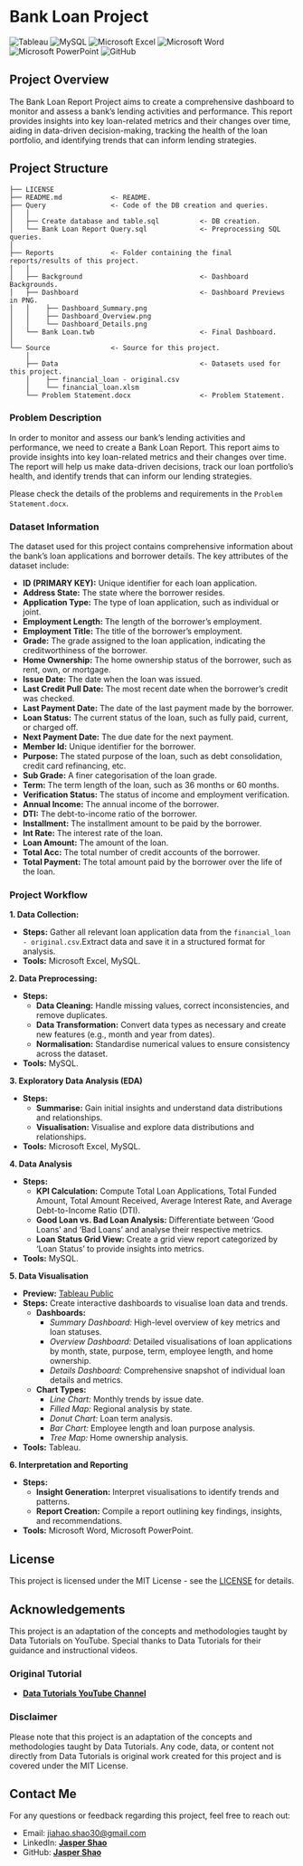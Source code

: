 # Bank Loan Project

![Tableau](https://img.shields.io/badge/Tableau-E97627?style=for-the-badge&logo=Tableau&logoColor=white)
![MySQL](https://img.shields.io/badge/MySQL-005C84?style=for-the-badge&logo=mysql&logoColor=white)
![Microsoft Excel](https://img.shields.io/badge/Microsoft_Excel-217346?style=for-the-badge&logo=microsoft-excel&logoColor=white)
![Microsoft Word](https://img.shields.io/badge/Microsoft_Word-2B579A?style=for-the-badge&logo=microsoft-word&logoColor=white)
![Microsoft PowerPoint](https://img.shields.io/badge/Microsoft_PowerPoint-B7472A?style=for-the-badge&logo=microsoft-powerpoint&logoColor=white)
![GitHub](https://img.shields.io/badge/github-%23121011.svg?style=for-the-badge&logo=github&logoColor=white)

## Project Overview
The Bank Loan Report Project aims to create a comprehensive dashboard to monitor and assess a bank’s lending activities and performance. This report provides insights into key loan-related metrics and their changes over time, aiding in data-driven decision-making, tracking the health of the loan portfolio, and identifying trends that can inform lending strategies.

## Project Structure

    ├── LICENSE
    ├── README.md            <- README.
    ├── Query                <- Code of the DB creation and queries.
    │   │
    │   ├── Create database and table.sql          <- DB creation.
    │   └── Bank Loan Report Query.sql             <- Preprocessing SQL queries.
    │ 
    ├── Reports              <- Folder containing the final reports/results of this project.
    │   │
    │   ├── Background                             <- Dashboard Backgrounds.
    │   ├── Dashboard                              <- Dashboard Previews in PNG.
    │   │    ├── Dashboard_Summary.png
    │   │    ├── Dashboard_Overview.png
    │   │    └── Dashboard_Details.png
    │   └── Bank Loan.twb                          <- Final Dashboard.
    │   
    └── Source               <- Source for this project.
        │
        ├── Data                                   <- Datasets used for this project.
        │    ├── financial_loan - original.csv
        │    └── financial_loan.xlsm
        └── Problem Statement.docx                 <- Problem Statement.

### Problem Description
In order to monitor and assess our bank’s lending activities and performance, we need to create a Bank Loan Report. This report aims to provide insights into key loan-related metrics and their changes over time. The report will help us make data-driven decisions, track our loan portfolio’s health, and identify trends that can inform our lending strategies.

Please check the details of the problems and requirements in the `Problem Statement.docx`.

### Dataset Information

The dataset used for this project contains comprehensive information about the bank’s loan applications and borrower details. The key attributes of the dataset include:

- **ID (PRIMARY KEY):** Unique identifier for each loan application.
- **Address State:** The state where the borrower resides.
- **Application Type:** The type of loan application, such as individual or joint.
- **Employment Length:** The length of the borrower’s employment.
- **Employment Title:** The title of the borrower’s employment.
- **Grade:** The grade assigned to the loan application, indicating the creditworthiness of the borrower.
- **Home Ownership:** The home ownership status of the borrower, such as rent, own, or mortgage.
- **Issue Date:** The date when the loan was issued.
- **Last Credit Pull Date:** The most recent date when the borrower’s credit was checked.
- **Last Payment Date:** The date of the last payment made by the borrower.
- **Loan Status:** The current status of the loan, such as fully paid, current, or charged off.
- **Next Payment Date:** The due date for the next payment.
- **Member Id:** Unique identifier for the borrower.
- **Purpose:** The stated purpose of the loan, such as debt consolidation, credit card refinancing, etc.
- **Sub Grade:** A finer categorisation of the loan grade.
- **Term:** The term length of the loan, such as 36 months or 60 months.
- **Verification Status:** The status of income and employment verification.
- **Annual Income:** The annual income of the borrower.
- **DTI:** The debt-to-income ratio of the borrower.
- **Installment:** The installment amount to be paid by the borrower.
- **Int Rate:** The interest rate of the loan.
- **Loan Amount:** The amount of the loan.
- **Total Acc:** The total number of credit accounts of the borrower.
- **Total Payment:** The total amount paid by the borrower over the life of the loan.

### Project Workflow
**1. Data Collection:**
- **Steps:** Gather all relevant loan application data from the `financial_loan - original.csv`.Extract data and save it in a structured format for analysis.
- **Tools:** Microsoft Excel, MySQL.

**2. Data Preprocessing:**
- **Steps:**
  - **Data Cleaning:** Handle missing values, correct inconsistencies, and remove duplicates.
  - **Data Transformation:** Convert data types as necessary and create new features (e.g., month and year from dates).
  - **Normalisation:** Standardise numerical values to ensure consistency across the dataset.
- **Tools:** MySQL.

**3. Exploratory Data Analysis (EDA)**
- **Steps:**
  - **Summarise:** Gain initial insights and understand data distributions and relationships.
  - **Visualisation:** Visualise and explore data distributions and relationships.
- **Tools:** Microsoft Excel, MySQL.

**4. Data Analysis**
- **Steps:**
  - **KPI Calculation:** Compute Total Loan Applications, Total Funded Amount, Total Amount Received, Average Interest Rate, and Average Debt-to-Income Ratio (DTI).
  - **Good Loan vs. Bad Loan Analysis:** Differentiate between ‘Good Loans’ and ‘Bad Loans’ and analyse their respective metrics.
  - **Loan Status Grid View:** Create a grid view report categorized by ‘Loan Status’ to provide insights into metrics.
- **Tools:** MySQL.

**5. Data Visualisation**
- **Preview:** [Tableau Public](https://public.tableau.com/app/profile/jiahao.shao/viz/MarketingProject_17234127913230/ModellingAnalysis)
- **Steps:** Create interactive dashboards to visualise loan data and trends.
  - **Dashboards:**
    - *Summary Dashboard:* High-level overview of key metrics and loan statuses.
    - *Overview Dashboard:* Detailed visualisations of loan applications by month, state, purpose, term, employee length, and home ownership.
    - *Details Dashboard:* Comprehensive snapshot of individual loan details and metrics.
  - **Chart Types:**
    - *Line Chart:* Monthly trends by issue date.
    - *Filled Map:* Regional analysis by state.
    - *Donut Chart:* Loan term analysis.
    - *Bar Chart:* Employee length and loan purpose analysis.
    - *Tree Map:* Home ownership analysis.
- **Tools:** Tableau.

**6. Interpretation and Reporting**
- **Steps:**
  - **Insight Generation:** Interpret visualisations to identify trends and patterns.
  - **Report Creation:** Compile a report outlining key findings, insights, and recommendations.
- **Tools:** Microsoft Word, Microsoft PowerPoint.

## License
This project is licensed under the MIT License - see the [LICENSE](LICENSE) for details.

## Acknowledgements
This project is an adaptation of the concepts and methodologies taught by Data Tutorials on YouTube. Special thanks to Data Tutorials for their guidance and instructional videos.

### Original Tutorial
- <b>[Data Tutorials YouTube Channel](https://www.youtube.com/watch?v=7S5vkJVuaHc)</b>

### Disclaimer
Please note that this project is an adaptation of the concepts and methodologies taught by Data Tutorials. Any code, data, or content not directly from Data Tutorials is original work created for this project and is covered under the MIT License.

## Contact Me
For any questions or feedback regarding this project, feel free to reach out:
- Email: jiahao.shao30@gmail.com
- LinkedIn: <b>[Jasper Shao](https://www.linkedin.com/in/jasper-shao/)</b>
- GitHub: <b>[Jasper Shao](https://github.com/Jiahao30)</b>
